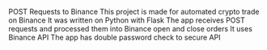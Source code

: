  POST Requests to Binance
This project is made for automated crypto trade on Binance
It was written on Python with Flask
The app receives POST requests and processed them into Binance open and close orders
It uses Binance API
The app has double password check to secure API 
